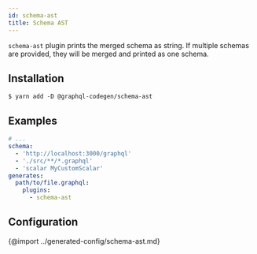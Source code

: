 ```yaml
---
id: schema-ast
title: Schema AST
---
```


`schema-ast` plugin prints the merged schema as string. If multiple schemas are provided, they will be merged and printed as one schema.

## Installation

    $ yarn add -D @graphql-codegen/schema-ast

## Examples

```yaml
# ...
schema:
  - 'http://localhost:3000/graphql'
  - './src/**/*.graphql'
  - 'scalar MyCustomScalar'
generates:
  path/to/file.graphql:
    plugins:
      - schema-ast
```

## Configuration


{@import ../generated-config/schema-ast.md}